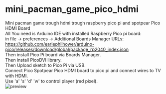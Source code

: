 # mini_pacman_game_pico_hdmi
Mini pacman game trough hdmi trough raspberry pico pi and spotpear Pico HDMI Board <br>
All You need is Arduino IDE with installed Raspberry Pico pi board:<br>
in file -> preferences -> Additional Boards Manager URLs:<br>
https://github.com/earlephilhower/arduino-pico/releases/download/global/package_rp2040_index.json  <br>
Then install Pico Pi board via Boards Manager.<br>
Then install PicoDVI library.<br>
Then Upload sketch to Pico Pi via USB.<br>
Connect Pico Spotpear Pico HDMI board to pico pi and connect wires to TV with HDMI.<br>
Use 'a' 's' 'd' 'w' to control player (red pixel).<br>
![preview](https://github.com/user-attachments/assets/3cfef749-38a4-42d4-9605-62a0b71cc47f)
